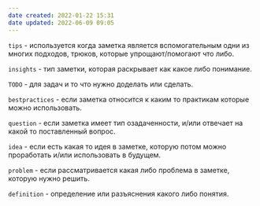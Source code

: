 ```yaml
---
date created: 2022-01-22 15:31
date updated: 2022-06-09 09:05
---
```


`tips` - используется когда заметка является вспомогательным одни из многих подходов, трюков, которые упрощают/помогают что либо.

`insights` - тип заметки, которая раскрывает как какое либо понимание.

`TODO` - для задач и то что нужно доделать или сделать.

`bestpractices` - если заметка относится к каким то практикам которые можно использовать.

`question` - если заметка имеет тип озадаченности, и/или отвечает на какой то поставленный вопрос.

`idea` - если есть какая то идея в заметке, которую потом можно проработать и/или использовать в будущем.

`problem` - если рассматривается какая либо проблема в заметке, которую нужно решить.

`definition` - определение или разъяснения какого либо понятия. 


